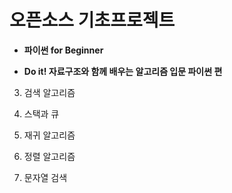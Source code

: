 # 오픈소스 기초프로젝트

- **파이썬 for Beginner**

- **Do it! 자료구조와 함께 배우는 알고리즘 입문 파이썬 편**


3. 검색 알고리즘


4. 스택과 큐


6. 재귀 알고리즘


8. 정렬 알고리즘


10. 문자열 검색
